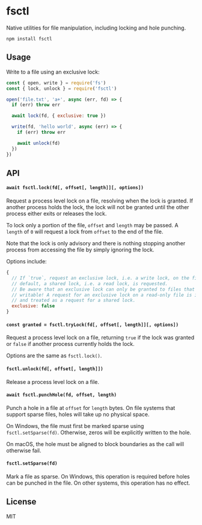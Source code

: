 # fsctl

Native utilities for file manipulation, including locking and hole punching.

```
npm install fsctl
```

## Usage

Write to a file using an exclusive lock:

``` js
const { open, write } = require('fs')
const { lock, unlock } = require('fsctl')

open('file.txt', 'a+', async (err, fd) => {
  if (err) throw err

  await lock(fd, { exclusive: true })

  write(fd, 'hello world', async (err) => {
    if (err) throw err

    await unlock(fd)
  })
})
```

## API

#### `await fsctl.lock(fd[, offset[, length]][, options])`

Request a process level lock on a file, resolving when the lock is granted. If another process holds the lock, the lock will not be granted until the other process either exits or releases the lock.

To lock only a portion of the file, `offset` and `length` may be passed. A `length` of `0` will request a lock from `offset` to the end of the file.

Note that the lock is only advisory and there is nothing stopping another process from accessing the file by simply ignoring the lock.

Options include:

```js
{
  // If `true`, request an exclusive lock, i.e. a write lock, on the file. By
  // default, a shared lock, i.e. a read lock, is requested.
  // Be aware that an exclusive lock can only be granted to files that are
  // writable! A request for an exclusive lock on a read-only file is ignored 
  // and treated as a request for a shared lock.
  exclusive: false
}
```

#### `const granted = fsctl.tryLock(fd[, offset[, length]][, options])`

Request a process level lock on a file, returning `true` if the lock was granted or `false` if another process currently holds the lock.

Options are the same as `fsctl.lock()`.

#### `fsctl.unlock(fd[, offset[, length]])`

Release a process level lock on a file.

#### `await fsctl.punchHole(fd, offset, length)`

Punch a hole in a file at `offset` for `length` bytes. On file systems that support sparse files, holes will take up no physical space.

On Windows, the file must first be marked sparse using `fsctl.setSparse(fd)`. Otherwise, zeros will be explicitly written to the hole.

On macOS, the hole must be aligned to block boundaries as the call will otherwise fail.

#### `fsctl.setSparse(fd)`

Mark a file as sparse. On Windows, this operation is required before holes can be punched in the file. On other systems, this operation has no effect.

## License

MIT
